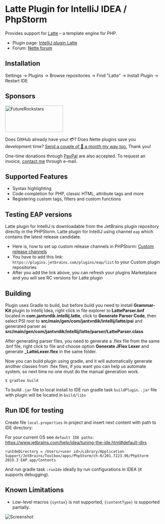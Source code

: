 Latte Plugin for IntelliJ IDEA / PhpStorm
=========================================

Provides support for [Latte](https://github.com/nette/latte) – a template engine for PHP.

- Plugin page: [IntelliJ plugin Latte](https://plugins.jetbrains.com/plugin/7457-latte)
- Forum: [Nette forum](https://forum.nette.org/en/32907-upgrades-in-latte-plugin-for-phpstorm)


Installation
------------

Settings → Plugins → Browse repositories → Find "Latte" → Install Plugin → Restart IDE


Sponsors
------

<a href="https://www.futurerockstars.cz/"><img src="https://i.imgur.com/lUsFO7X.png" alt="FutureRockstars" width="188" height="86"></a>

Does GitHub already have your 💳? Does Nette plugins save you development time? [Send a couple of 💸 a month my way too.](https://github.com/sponsors/mesour) Thank you!

One-time donations through [PayPal](https://www.paypal.com/cgi-bin/webscr?cmd=_s-xclick&hosted_button_id=GSDRZW9YGPE5G&source=url) are also accepted. To request an invoice, [contact me](mailto:matous.nemec@mesour.com) through e-mail.


Supported Features
------------------

* Syntax highlighting
* Code completion for PHP, classic HTML, attribute tags and more
* Registering custom tags, filters and custom functions


Testing EAP versions
--------------------

Latte plugin for IntelliJ is downloadable from the JetBrains plugin repository directly in the PHPStorm. Latte plugin for IntelliJ using channel `eap` which contains the latest release candidate.

- Here is, how to set up custom release channels in PHPStorm: [Custom release channels](https://plugins.jetbrains.com/docs/marketplace/custom-release-channels.html)
- You have to add this link: `https://plugins.jetbrains.com/plugins/eap/list` to your Custom plugin repositories
- After you add the link above, you can refresh your plugins Marketplace and you will see RC versions for Latte plugin


Building
------------

Plugin uses Gradle to build, but before build you need to install **Grammar-Kit** plugin to Intellij Idea, right click in file explorer to **LatteParser.bnf** located in **com.jantvrdik.intellij.latte**, click to **Generate Parser Code**, then select PSI root to **src/main/gen/com/jantvrdik/intellij/latte/psi** and generated parser as **src/main/gen/com/jantvrdik/intellij/latte/parser/LatteParser.class**

After generating parser files, you need to generate a .flex file from the same .bnf file, right click to file and choose option **Generate JFlex Lexer** and generate **_LatteLexer.flex** in the same folder.

Now you can build plugin using gradle, and it will automatically generate another classes from .flex files, if you want you can help us automate system, so next time no one must do the manual generation work.
```$xslt
$ gradlew build
```

To build `.jar` file to local install to IDE run gradle task `buildPlugin`. `.jar` file with plugin will be located in `build/libs`


Run IDE for testing
-------------------

Create file `local.properties` in project and insert next content with path to IDE directory:

For your current OS see `default IDE paths`: https://www.jetbrains.com/help/idea/tuning-the-ide.html#default-dirs

```
runIdeDirectory = /Users/<user id>/Library/Application Support/JetBrains/Toolbox/apps/PhpStorm/ch-0/201.7223.96/PhpStorm 2019.3 EAP.app/Contents
```

And run gradle task `:runIde` ideally by run configurations in IDEA (it supports debugging).

Known Limitations
-----------------

* Low-level macros `{syntax}` is not supported, `{contentType}` is supported partially.

![Screenshot](http://plugins.jetbrains.com/files/7457/screenshot_14518.png)
